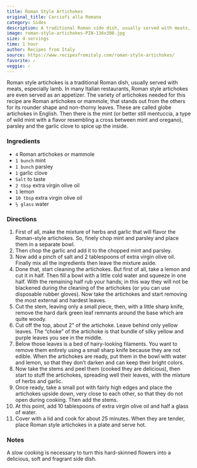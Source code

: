 ```yaml
---
title: Roman Style Artichokes
original_title: Carciofi alla Romana
category: Sides
description: A traditional Roman side dish, usually served with meats, especially lamb. Roman style artichokes are even served as an appetizer in many Italian restaurants.
image: roman-style-artichokes-PIN-136x300.jpg
size: 4 servings
time: 1 hour
author: Recipes from Italy
source: https://www.recipesfromitaly.com/roman-style-artichokes/
favorite: ✓
veggie: ✓
---
```


Roman style artichokes is a traditional Roman dish, usually served with meats, especially lamb. In many Italian restaurants, Roman style artichokes are even served as an appetizer. The variety of artichokes needed for this recipe are Roman artichokes or mammole, that stands out from the others for its rounder shape and non-thorny leaves. These are called globe artichokes in English. Then there is the mint (or better still mentuccia, a type of wild mint with a flavor resembling a cross between mint and oregano), parsley and the garlic clove to spice up the inside.

### Ingredients

* `4` Roman artichokes or mammole
* `1 bunch` mint
* `1 bunch` parsley
* `1` garlic clove
* `Salt` to taste
* `2 tbsp` extra virgin olive oil
* `1` lemon
* `10 tbsp` extra virgin olive oil
* `½ glass` water

### Directions

1. First of all, make the mixture of herbs and garlic that will flavor the Roman-style artichokes. So, finely chop mint and parsley and place them in a separate bowl.
2. Then chop the garlic and add it to the chopped mint and parsley.
3. Now add a pinch of salt and 2 tablespoons of extra virgin olive oil. Finally mix all the ingredients then leave the mixture aside.
4. Done that, start cleaning the artichokes. But first of all, take a lemon and cut it in half. Then fill a bowl with a little cold water and squeeze in one half. With the remaining half rub your hands; in this way they will not be blackened during the cleaning of the artichokes (or you can use disposable rubber gloves). Now take the artichokes and start removing the most external and hardest leaves.
5. Cut the stem, leaving only a small piece, then, with a little sharp knife, remove the hard dark green leaf remnants around the base which are quite woody.
6. Cut off the top, about 2" of the artichoke. Leave behind only yellow leaves. The “choke” of the artichoke is that bundle of silky yellow and purple leaves you see in the middle.
7. Below those leaves is a bed of hairy-looking filaments. You want to remove them entirely using a small sharp knife because they are not edible. When the artichokes are ready, put them in the bowl with water and lemon, so that they don’t darken and can keep their bright colors.
8. Now take the stems and peel them (cooked they are delicious), then start to stuff the artichokes, spreading well their leaves, with the mixture of herbs and garlic.
9. Once ready, take a small pot with fairly high edges and place the artichokes upside down, very close to each other, so that they do not open during cooking. Then add the stems.
10. At this point, add 10 tablespoons of extra virgin olive oil and half a glass of water.
11. Cover with a lid and cook for about 25 minutes. When they are tender, place Roman style artichokes in a plate and serve hot.

### Notes

A slow cooking is necessary to turn this hard-skinned flowers into a delicious, soft and fragrant side dish.